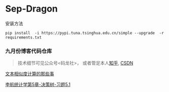 # Sep-Dragon
安装方法
```
pip install  -i https://pypi.tuna.tsinghua.edu.cn/simple --upgrade  -r requirements.txt

```
### 九月份博客代码仓库
> 技术细节可见公众号<码龙社>， 或者管足本人[知乎](https://www.zhihu.com/people/TuringEmmy), [CSDN](https://blog.csdn.net/sinat_26745777)

[文本相似度计算的那些事](https://github.com/DragonYong/Sep-Dragon/blob/master/文本相似度计算的那些事.py)

[李航统计学第5章-决策树-习题5.1](https://github.com/DragonYong/Sep-Dragon/blob/master/DecisionTree/exercise5.1.py)



